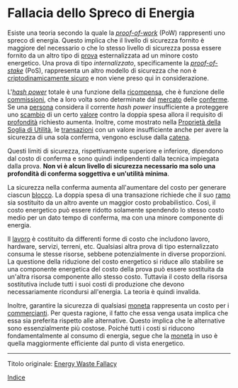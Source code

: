 # Fallacia dello Spreco di Energia



Esiste una teoria secondo la quale la [_proof-of-work_](ch101-glossary.md#prova-di-lavoro-proof-of-work) (PoW) rappresenti uno spreco di energia. Questo implica che il livello di sicurezza fornito è maggiore del necessario o che lo stesso livello di sicurezza possa essere fornito da un altro tipo di [prova](ch101-glossary.md#prova) esternalizzata ad un minore costo energetico. Una prova di tipo *internalizzato*, specificamente la [_proof-of-stake_](ch101-glossary.md#proof-of-stake) (PoS), rappresenta un altro modello di sicurezza che non è [criptodinamicamente sicuro](ch072-proof-of-stake-fallacy.md) e non viene preso qui in considerazione.

L'[_hash power_](ch101-glossary.md#hash-power) totale è una funzione della [ricompensa](ch101-glossary.md#ricompensa-reward), che è funzione delle [commissioni](ch101-glossary.md#commissione-di-transazione-fee), che a loro volta sono determinate dal [mercato](ch101-glossary.md#mercato) delle [conferme](ch101-glossary.md#conferma). Se una [persona](ch101-glossary.md#persona) considera il corrente _hash power_ insufficiente a proteggere uno [scambio](ch101-glossary.md#scambio) di un certo [valore](ch101-glossary.md#valore) contro la doppia spesa allora il requisito di [profondità](ch101-glossary.md#profondità-depth) richiesto aumenta. Inoltre, come mostrato nella [Proprietà della Soglia di Utilità](ch031-utility-threshold-property.md), le [transazioni](ch101-glossary.md#transazione) con un valore insufficiente anche per avere la sicurezza di una sola conferma, vengono escluse dalla [catena](ch101-glossary.md#catena).

Questi limiti di sicurezza, rispettivamente superiore e inferiore, dipendono dal costo di conferma e sono quindi indipendenti dalla tecnica impiegata dalla prova. **Non vi è alcun livello di sicurezza necessario ma solo una profondità di conferma soggettiva e un'utilità minima**.  

La sicurezza nella conferma aumenta all'aumentare del costo per generare ciascun [blocco](ch101-glossary.md#blocco). La doppia spesa di una transazione richiede che il suo [ramo](ch101-glossary.md#ramo-branch) sia sostituito da un altro avente un maggior costo probabilistico. Così, il costo energetico può essere ridotto solamente spendendo lo stesso costo medio per un dato tempo di conferma, ma con una minore componente di energia.

Il [lavoro](ch101-glossary.md#lavoro) è costituito da differenti forme di costo che includono lavoro, hardware, servizi, terreni, etc. Qualsiasi altra prova di tipo esternalizzato consuma le stesse risorse, sebbene potenzialmente in diverse proporzioni. La questione della riduzione del costo energetico si riduce allo stabilire se una componente energetica del costo della prova può essere sostituita da un'altra risorsa componente allo stesso costo. Tuttavia il costo della risorsa sostitutiva include tutti i suoi costi di produzione che devono necessariamente ricondursi all'energia. La teoria è quindi invalida.

Inoltre, garantire la sicurezza di qualsiasi [moneta](ch101-glossary.md#moneta) rappresenta un costo per i [commercianti](ch101-glossary.md#commerciante). Per questa ragione, il fatto che essa venga usata implica che essa sia preferita rispetto alle alternative. Questo implica che le alternative sono essenzialmente più costose. Poiché tutti i costi si riducono fondamentalmente al consumo di energia, segue che la [moneta](ch005-money-taxonomy.md) in uso è quella maggiormente efficiente dal punto di vista energetico. 

---

Titolo originale: [Energy Waste Fallacy](https://github.com/libbitcoin/libbitcoin-system/wiki/Energy-Waste-Fallacy)

[Indice](/README.md)

